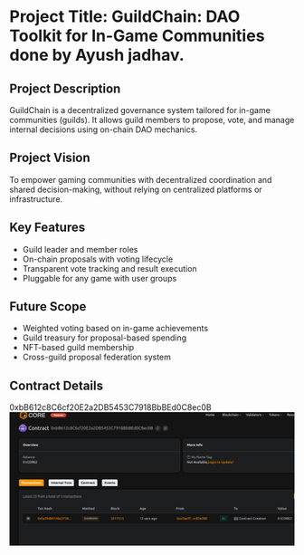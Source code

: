 # Project Title: GuildChain: DAO Toolkit for In-Game Communities done by Ayush  jadhav.

## Project Description

GuildChain is a decentralized governance system tailored for in-game communities (guilds). It allows guild members to propose, vote, and manage internal decisions using on-chain DAO mechanics.

## Project Vision

To empower gaming communities with decentralized coordination and shared decision-making, without relying on centralized platforms or infrastructure.

## Key Features

- Guild leader and member roles
- On-chain proposals with voting lifecycle
- Transparent vote tracking and result execution
- Pluggable for any game with user groups

## Future Scope

- Weighted voting based on in-game achievements
- Guild treasury for proposal-based spending
- NFT-based guild membership
- Cross-guild proposal federation system

## Contract Details
0xbB612c8C6cf20E2a2DB5453C7918BbBEd0C8ec0B
![alt text](image.png)
